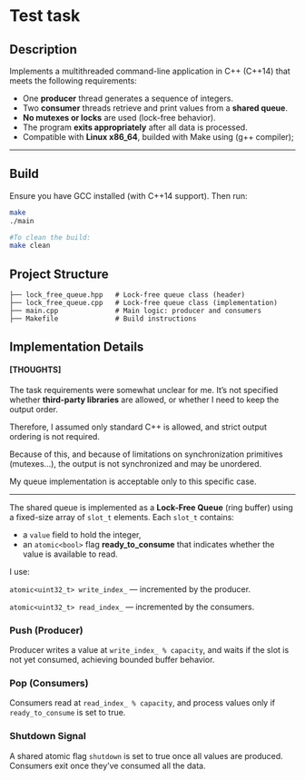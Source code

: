 # Test task

##  Description

Implements a multithreaded command-line application in C++ (C++14) that meets the following requirements:

- One **producer** thread generates a sequence of integers.
- Two **consumer** threads retrieve and print values from a **shared queue**.
- **No mutexes or locks** are used (lock-free behavior).
- The program **exits appropriately** after all data is processed.
- Compatible with **Linux x86_64**, builded with Make using (g++ compiler);

---

## Build

Ensure you have GCC installed (with C++14 support). Then run:
```bash
make
./main
```
```bash
#To clean the build:
make clean
```

## Project Structure
```
├── lock_free_queue.hpp   # Lock-free queue class (header)
├── lock_free_queue.cpp   # Lock-free queue class (implementation)
├── main.cpp              # Main logic: producer and consumers
├── Makefile              # Build instructions
```

## Implementation Details
####  [THOUGHTS]

The task requirements were somewhat unclear for me. It’s not specified whether **third-party libraries** are allowed, or whether I need to keep the output order.

Therefore, I assumed only standard C++ is allowed, and strict output ordering is not required.

Because of this, and because of limitations on synchronization primitives (mutexes...), the output is not synchronized and may be unordered.

My queue implementation is acceptable only to this specific case.

---
The shared queue is implemented as a **Lock-Free Queue** (ring buffer) using a fixed-size array of ```slot_t``` elements. Each ```slot_t``` contains:
- a ```value``` field to hold the integer,
- an ```atomic<bool>``` flag **ready_to_consume** that indicates whether the value is available to read.

I use:

```atomic<uint32_t> write_index_``` — incremented by the producer.

```atomic<uint32_t> read_index_``` — incremented by the consumers.

### Push (Producer)
Producer writes a value at ```write_index_ % capacity```, and waits if the slot is not yet consumed, achieving bounded buffer behavior.

### Pop (Consumers)
Consumers read at ```read_index_ % capacity```, and process values only if ```ready_to_consume``` is set to true.

### Shutdown Signal
A shared atomic flag ```shutdown``` is set to true once all values are produced. Consumers exit once they’ve consumed all the data.